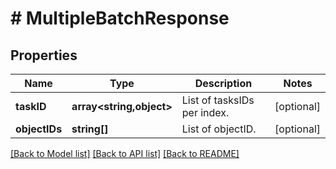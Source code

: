 # # MultipleBatchResponse

## Properties

Name | Type | Description | Notes
------------ | ------------- | ------------- | -------------
**taskID** | **array<string,object>** | List of tasksIDs per index. | [optional]
**objectIDs** | **string[]** | List of objectID. | [optional]

[[Back to Model list]](../../README.md#models) [[Back to API list]](../../README.md#endpoints) [[Back to README]](../../README.md)
